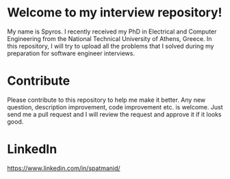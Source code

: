 # Welcome to my interview repository!

My name is Spyros. I recently received my PhD in Electrical and Computer Engineering from the National Technical University of Athens, Greece. In this repository, I will try to upload all the problems that I solved during my preparation for software engineer interviews.

# Contribute

Please contribute to this repository to help me make it better. Any new question, description improvement, code improvement etc. is welcome. Just send me a pull request and I will review the request and approve it if it looks good.

# LinkedIn

https://www.linkedin.com/in/spatmanid/
